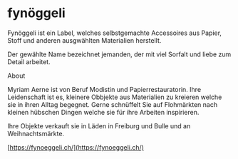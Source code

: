 # fynöggeli

Fynöggeli ist ein Label, welches selbstgemachte Accessoires aus Papier, Stoff und anderen ausgwählten Materialien herstellt.

Der gewählte Name bezeichnet jemanden, der mit viel
Sorfalt und liebe zum Detail arbeitet.

About

Myriam Aerne ist von Beruf Modistin und Papierrestauratorin.
Ihre Leidenschaft ist es, kleinere Obbjekte aus Materialien zu kreieren welche sie in ihren Alltag begegnet. 
Gerne schnüffelt Sie auf Flohmärkten nach kleinen hübschen Dingen welche sie für ihre Arbeiten inspirieren.

Ihre Objekte verkauft sie in Läden in Freiburg und Bulle und an Weihnachtsmärkte.

[https://fynoeggeli.ch/](https://fynoeggeli.ch/)
